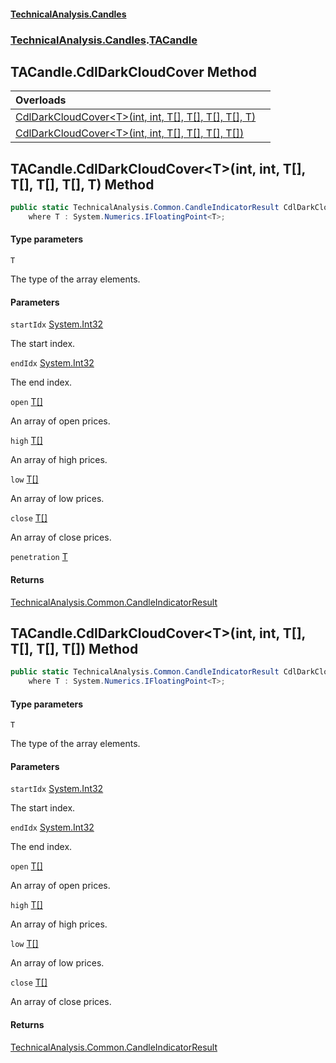 #### [TechnicalAnalysis\.Candles](Atypical.TechnicalAnalysis.Candles.md 'Atypical\.TechnicalAnalysis\.Candles')
### [TechnicalAnalysis\.Candles](Atypical.TechnicalAnalysis.Candles.md#TechnicalAnalysis.Candles 'TechnicalAnalysis\.Candles').[TACandle](TACandle.md 'TechnicalAnalysis\.Candles\.TACandle')

## TACandle\.CdlDarkCloudCover Method

| Overloads | |
| :--- | :--- |
| [CdlDarkCloudCover&lt;T&gt;\(int, int, T\[\], T\[\], T\[\], T\[\], T\)](TACandle.CdlDarkCloudCover.md#TechnicalAnalysis.Candles.TACandle.CdlDarkCloudCover_T_(int,int,T[],T[],T[],T[],T) 'TechnicalAnalysis\.Candles\.TACandle\.CdlDarkCloudCover\<T\>\(int, int, T\[\], T\[\], T\[\], T\[\], T\)') | |
| [CdlDarkCloudCover&lt;T&gt;\(int, int, T\[\], T\[\], T\[\], T\[\]\)](TACandle.CdlDarkCloudCover.md#TechnicalAnalysis.Candles.TACandle.CdlDarkCloudCover_T_(int,int,T[],T[],T[],T[]) 'TechnicalAnalysis\.Candles\.TACandle\.CdlDarkCloudCover\<T\>\(int, int, T\[\], T\[\], T\[\], T\[\]\)') | |

<a name='TechnicalAnalysis.Candles.TACandle.CdlDarkCloudCover_T_(int,int,T[],T[],T[],T[],T)'></a>

## TACandle\.CdlDarkCloudCover\<T\>\(int, int, T\[\], T\[\], T\[\], T\[\], T\) Method

```csharp
public static TechnicalAnalysis.Common.CandleIndicatorResult CdlDarkCloudCover<T>(int startIdx, int endIdx, T[] open, T[] high, T[] low, T[] close, T penetration)
    where T : System.Numerics.IFloatingPoint<T>;
```
#### Type parameters

<a name='TechnicalAnalysis.Candles.TACandle.CdlDarkCloudCover_T_(int,int,T[],T[],T[],T[],T).T'></a>

`T`

The type of the array elements\.
#### Parameters

<a name='TechnicalAnalysis.Candles.TACandle.CdlDarkCloudCover_T_(int,int,T[],T[],T[],T[],T).startIdx'></a>

`startIdx` [System\.Int32](https://docs.microsoft.com/en-us/dotnet/api/System.Int32 'System\.Int32')

The start index\.

<a name='TechnicalAnalysis.Candles.TACandle.CdlDarkCloudCover_T_(int,int,T[],T[],T[],T[],T).endIdx'></a>

`endIdx` [System\.Int32](https://docs.microsoft.com/en-us/dotnet/api/System.Int32 'System\.Int32')

The end index\.

<a name='TechnicalAnalysis.Candles.TACandle.CdlDarkCloudCover_T_(int,int,T[],T[],T[],T[],T).open'></a>

`open` [T](TACandle.md#TechnicalAnalysis.Candles.TACandle.CdlDarkCloudCover_T_(int,int,T[],T[],T[],T[],T).T 'TechnicalAnalysis\.Candles\.TACandle\.CdlDarkCloudCover\<T\>\(int, int, T\[\], T\[\], T\[\], T\[\], T\)\.T')[\[\]](https://docs.microsoft.com/en-us/dotnet/api/System.Array 'System\.Array')

An array of open prices\.

<a name='TechnicalAnalysis.Candles.TACandle.CdlDarkCloudCover_T_(int,int,T[],T[],T[],T[],T).high'></a>

`high` [T](TACandle.md#TechnicalAnalysis.Candles.TACandle.CdlDarkCloudCover_T_(int,int,T[],T[],T[],T[],T).T 'TechnicalAnalysis\.Candles\.TACandle\.CdlDarkCloudCover\<T\>\(int, int, T\[\], T\[\], T\[\], T\[\], T\)\.T')[\[\]](https://docs.microsoft.com/en-us/dotnet/api/System.Array 'System\.Array')

An array of high prices\.

<a name='TechnicalAnalysis.Candles.TACandle.CdlDarkCloudCover_T_(int,int,T[],T[],T[],T[],T).low'></a>

`low` [T](TACandle.md#TechnicalAnalysis.Candles.TACandle.CdlDarkCloudCover_T_(int,int,T[],T[],T[],T[],T).T 'TechnicalAnalysis\.Candles\.TACandle\.CdlDarkCloudCover\<T\>\(int, int, T\[\], T\[\], T\[\], T\[\], T\)\.T')[\[\]](https://docs.microsoft.com/en-us/dotnet/api/System.Array 'System\.Array')

An array of low prices\.

<a name='TechnicalAnalysis.Candles.TACandle.CdlDarkCloudCover_T_(int,int,T[],T[],T[],T[],T).close'></a>

`close` [T](TACandle.md#TechnicalAnalysis.Candles.TACandle.CdlDarkCloudCover_T_(int,int,T[],T[],T[],T[],T).T 'TechnicalAnalysis\.Candles\.TACandle\.CdlDarkCloudCover\<T\>\(int, int, T\[\], T\[\], T\[\], T\[\], T\)\.T')[\[\]](https://docs.microsoft.com/en-us/dotnet/api/System.Array 'System\.Array')

An array of close prices\.

<a name='TechnicalAnalysis.Candles.TACandle.CdlDarkCloudCover_T_(int,int,T[],T[],T[],T[],T).penetration'></a>

`penetration` [T](TACandle.md#TechnicalAnalysis.Candles.TACandle.CdlDarkCloudCover_T_(int,int,T[],T[],T[],T[],T).T 'TechnicalAnalysis\.Candles\.TACandle\.CdlDarkCloudCover\<T\>\(int, int, T\[\], T\[\], T\[\], T\[\], T\)\.T')

#### Returns
[TechnicalAnalysis\.Common\.CandleIndicatorResult](https://docs.microsoft.com/en-us/dotnet/api/TechnicalAnalysis.Common.CandleIndicatorResult 'TechnicalAnalysis\.Common\.CandleIndicatorResult')

<a name='TechnicalAnalysis.Candles.TACandle.CdlDarkCloudCover_T_(int,int,T[],T[],T[],T[])'></a>

## TACandle\.CdlDarkCloudCover\<T\>\(int, int, T\[\], T\[\], T\[\], T\[\]\) Method

```csharp
public static TechnicalAnalysis.Common.CandleIndicatorResult CdlDarkCloudCover<T>(int startIdx, int endIdx, T[] open, T[] high, T[] low, T[] close)
    where T : System.Numerics.IFloatingPoint<T>;
```
#### Type parameters

<a name='TechnicalAnalysis.Candles.TACandle.CdlDarkCloudCover_T_(int,int,T[],T[],T[],T[]).T'></a>

`T`

The type of the array elements\.
#### Parameters

<a name='TechnicalAnalysis.Candles.TACandle.CdlDarkCloudCover_T_(int,int,T[],T[],T[],T[]).startIdx'></a>

`startIdx` [System\.Int32](https://docs.microsoft.com/en-us/dotnet/api/System.Int32 'System\.Int32')

The start index\.

<a name='TechnicalAnalysis.Candles.TACandle.CdlDarkCloudCover_T_(int,int,T[],T[],T[],T[]).endIdx'></a>

`endIdx` [System\.Int32](https://docs.microsoft.com/en-us/dotnet/api/System.Int32 'System\.Int32')

The end index\.

<a name='TechnicalAnalysis.Candles.TACandle.CdlDarkCloudCover_T_(int,int,T[],T[],T[],T[]).open'></a>

`open` [T](TACandle.md#TechnicalAnalysis.Candles.TACandle.CdlDarkCloudCover_T_(int,int,T[],T[],T[],T[]).T 'TechnicalAnalysis\.Candles\.TACandle\.CdlDarkCloudCover\<T\>\(int, int, T\[\], T\[\], T\[\], T\[\]\)\.T')[\[\]](https://docs.microsoft.com/en-us/dotnet/api/System.Array 'System\.Array')

An array of open prices\.

<a name='TechnicalAnalysis.Candles.TACandle.CdlDarkCloudCover_T_(int,int,T[],T[],T[],T[]).high'></a>

`high` [T](TACandle.md#TechnicalAnalysis.Candles.TACandle.CdlDarkCloudCover_T_(int,int,T[],T[],T[],T[]).T 'TechnicalAnalysis\.Candles\.TACandle\.CdlDarkCloudCover\<T\>\(int, int, T\[\], T\[\], T\[\], T\[\]\)\.T')[\[\]](https://docs.microsoft.com/en-us/dotnet/api/System.Array 'System\.Array')

An array of high prices\.

<a name='TechnicalAnalysis.Candles.TACandle.CdlDarkCloudCover_T_(int,int,T[],T[],T[],T[]).low'></a>

`low` [T](TACandle.md#TechnicalAnalysis.Candles.TACandle.CdlDarkCloudCover_T_(int,int,T[],T[],T[],T[]).T 'TechnicalAnalysis\.Candles\.TACandle\.CdlDarkCloudCover\<T\>\(int, int, T\[\], T\[\], T\[\], T\[\]\)\.T')[\[\]](https://docs.microsoft.com/en-us/dotnet/api/System.Array 'System\.Array')

An array of low prices\.

<a name='TechnicalAnalysis.Candles.TACandle.CdlDarkCloudCover_T_(int,int,T[],T[],T[],T[]).close'></a>

`close` [T](TACandle.md#TechnicalAnalysis.Candles.TACandle.CdlDarkCloudCover_T_(int,int,T[],T[],T[],T[]).T 'TechnicalAnalysis\.Candles\.TACandle\.CdlDarkCloudCover\<T\>\(int, int, T\[\], T\[\], T\[\], T\[\]\)\.T')[\[\]](https://docs.microsoft.com/en-us/dotnet/api/System.Array 'System\.Array')

An array of close prices\.

#### Returns
[TechnicalAnalysis\.Common\.CandleIndicatorResult](https://docs.microsoft.com/en-us/dotnet/api/TechnicalAnalysis.Common.CandleIndicatorResult 'TechnicalAnalysis\.Common\.CandleIndicatorResult')